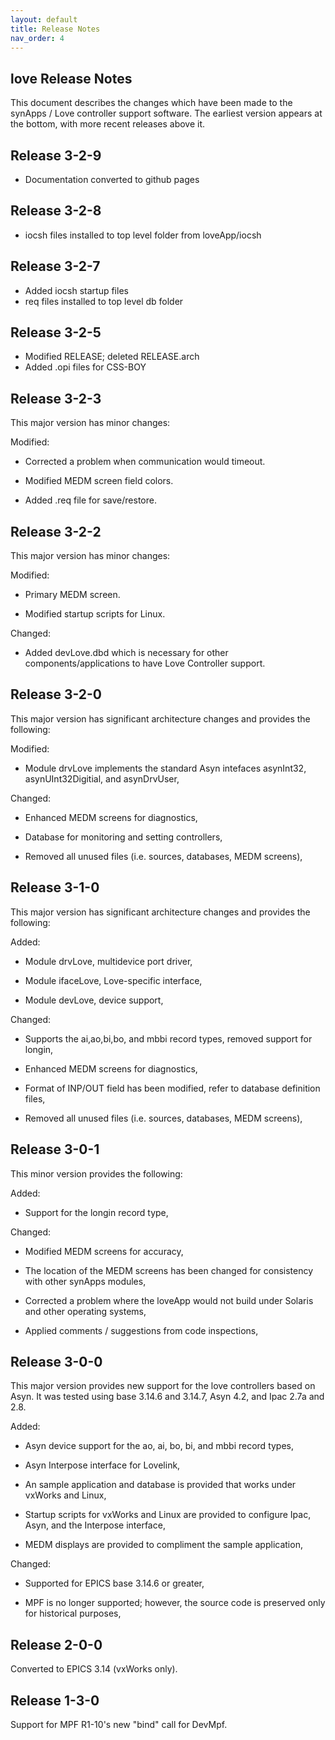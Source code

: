 ```yaml
---
layout: default
title: Release Notes
nav_order: 4
---
```



love Release Notes
------------------

This document describes the changes which have been made to the synApps / Love controller support software. The earliest version appears at the bottom, with more recent releases above it.

Release 3-2-9
-------------

*   Documentation converted to github pages

Release 3-2-8
-------------

*   iocsh files installed to top level folder from loveApp/iocsh

Release 3-2-7
-------------

*   Added iocsh startup files
*   req files installed to top level db folder

Release 3-2-5
-------------

*   Modified RELEASE; deleted RELEASE.arch
*   Added .opi files for CSS-BOY

Release 3-2-3
-------------

This major version has minor changes:

Modified:

*   Corrected a problem when communication would timeout.
    
*   Modified MEDM screen field colors.
    
*   Added .req file for save/restore.
    

Release 3-2-2
-------------

This major version has minor changes:

Modified:

*   Primary MEDM screen.
    
*   Modified startup scripts for Linux.
    

  

Changed:

*   Added devLove.dbd which is necessary for other components/applications to have Love Controller support.
    

Release 3-2-0
-------------

This major version has significant architecture changes and provides the following:

Modified:

*   Module drvLove implements the standard Asyn intefaces asynInt32, asynUInt32Digitial, and asynDrvUser,
    

  

Changed:

*   Enhanced MEDM screens for diagnostics,
    
*   Database for monitoring and setting controllers,
    
*   Removed all unused files (i.e. sources, databases, MEDM screens),
    

Release 3-1-0
-------------

This major version has significant architecture changes and provides the following:

Added:

*   Module drvLove, multidevice port driver,
    

*   Module ifaceLove, Love-specific interface,
    
*   Module devLove, device support,
    

  

Changed:

*   Supports the ai,ao,bi,bo, and mbbi record types, removed support for longin,
    
*   Enhanced MEDM screens for diagnostics,
    
*   Format of INP/OUT field has been modified, refer to database definition files,
    
*   Removed all unused files (i.e. sources, databases, MEDM screens),
    

Release 3-0-1
-------------

This minor version provides the following:

Added:

*   Support for the longin record type,
    

  

Changed:

*   Modified MEDM screens for accuracy,
    
*   The location of the MEDM screens has been changed for consistency with other synApps modules,
    
*   Corrected a problem where the loveApp would not build under Solaris and other operating systems,
    
*   Applied comments / suggestions from code inspections,
    

Release 3-0-0
-------------

This major version provides new support for the love controllers based on Asyn. It was tested using base 3.14.6 and 3.14.7, Asyn 4.2, and Ipac 2.7a and 2.8.

Added:

*   Asyn device support for the ao, ai, bo, bi, and mbbi record types,
    
*   Asyn Interpose interface for Lovelink,
    
*   An sample application and database is provided that works under vxWorks and Linux,
    
*   Startup scripts for vxWorks and Linux are provided to configure Ipac, Asyn, and the Interpose interface,
    
*   MEDM displays are provided to compliment the sample application,
    

  

Changed:

  

*   Supported for EPICS base 3.14.6 or greater,
    
*   MPF is no longer supported; however, the source code is preserved only for historical purposes,
    

Release 2-0-0
-------------

Converted to EPICS 3.14 (vxWorks only).

Release 1-3-0
-------------

Support for MPF R1-10's new "bind" call for DevMpf.

